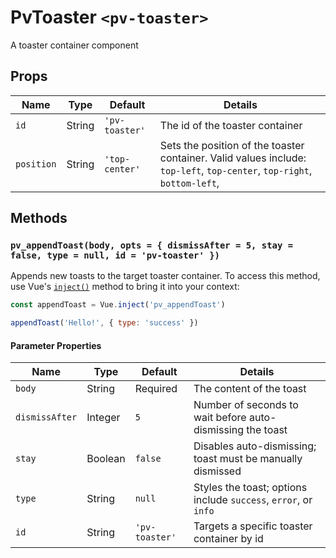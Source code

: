 # PvToaster `<pv-toaster>`
A toaster container component

## Props
|Name|Type|Default|Details|
|---|---|---|---|
|`id`|String|`'pv-toaster'`|The id of the toaster container|
|`position`|String|`'top-center'`|Sets the position of the toaster container. Valid values include: `top-left`, `top-center`, `top-right`, `bottom-left`, |

## Methods
### `pv_appendToast(body, opts = { dismissAfter = 5, stay = false, type = null, id = 'pv-toaster' })`
Appends new toasts to the target toaster container. To access this method, use Vue's [`inject()`](https://vuejs.org/guide/components/provide-inject#inject) method to bring it into your context:
```js
const appendToast = Vue.inject('pv_appendToast')

appendToast('Hello!', { type: 'success' })
```

#### Parameter Properties
|Name|Type|Default|Details|
|---|---|---|---|
|`body`|String|Required|The content of the toast|
|`dismissAfter`|Integer|`5`|Number of seconds to wait before auto-dismissing the toast|
|`stay`|Boolean|`false`|Disables auto-dismissing; toast must be manually dismissed|
|`type`|String|`null`|Styles the toast; options include `success`, `error`, or `info`|
|`id`|String|`'pv-toaster'`|Targets a specific toaster container by id|
